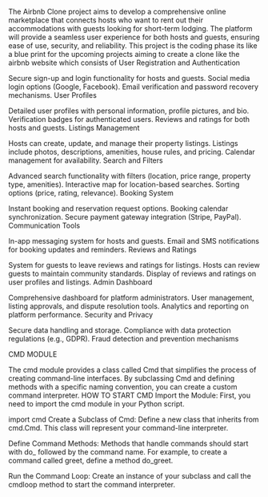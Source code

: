 The Airbnb Clone project aims to develop a comprehensive online marketplace that connects hosts who want to rent out their accommodations with guests looking for short-term lodging. The platform will provide a seamless user experience for both hosts and guests, ensuring ease of use, security, and reliability.
This project is the coding phase its like a blue print for the upcoming projects aiming to create a clone like the airbnb website which consists of
User Registration and Authentication

Secure sign-up and login functionality for hosts and guests.
Social media login options (Google, Facebook).
Email verification and password recovery mechanisms.
User Profiles

Detailed user profiles with personal information, profile pictures, and bio.
Verification badges for authenticated users.
Reviews and ratings for both hosts and guests.
Listings Management

Hosts can create, update, and manage their property listings.
Listings include photos, descriptions, amenities, house rules, and pricing.
Calendar management for availability.
Search and Filters

Advanced search functionality with filters (location, price range, property type, amenities).
Interactive map for location-based searches.
Sorting options (price, rating, relevance).
Booking System

Instant booking and reservation request options.
Booking calendar synchronization.
Secure payment gateway integration (Stripe, PayPal).
Communication Tools

In-app messaging system for hosts and guests.
Email and SMS notifications for booking updates and reminders.
Reviews and Ratings

System for guests to leave reviews and ratings for listings.
Hosts can review guests to maintain community standards.
Display of reviews and ratings on user profiles and listings.
Admin Dashboard

Comprehensive dashboard for platform administrators.
User management, listing approvals, and dispute resolution tools.
Analytics and reporting on platform performance.
Security and Privacy

Secure data handling and storage.
Compliance with data protection regulations (e.g., GDPR).
Fraud detection and prevention mechanisms

CMD MODULE

The cmd module provides a class called Cmd that simplifies the process of creating command-line interfaces. By subclassing Cmd and defining methods with a specific naming convention, you can create a custom command interpreter.
 HOW TO START CMD 
Import the Module:
First, you need to import the cmd module in your Python script.

import cmd
Create a Subclass of Cmd:
Define a new class that inherits from cmd.Cmd. This class will represent your command-line interpreter.

Define Command Methods:
Methods that handle commands should start with do_ followed by the command name. For example, to create a command called greet, define a method do_greet.

Run the Command Loop:
Create an instance of your subclass and call the cmdloop method to start the command interpreter.

